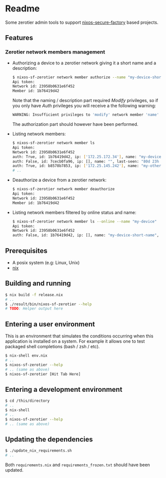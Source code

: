 Readme
======

Some zerotier admin tools to support [nixos-secure-factory] based projects.


Features
--------

### Zerotier network members management

 -  Authorizing a device to a zerotier network giving it a short name and a
    description:

    ```bash
    $ nixos-sf-zerotier network member authorize --name "my-device-short-name" --description "My description."
    Api token:
    Network id: 23958b0631e6f452
    Member id: 1b76419d42
    ```

    Note that the naming / description part required *Modify* privileges, so if you
    only have *Auth* privileges you will receive a the following warning:

    ```bash
    WARNING: Insufficient privileges to 'modify' network member 'name' field. Proceding with member authorization.
    ```

    The authorization part should however have been performed.

 -  Listing network members:

    ```bash
    $ nixos-sf-zerotier network member ls
    Api token:
    Network id: 23958b0631e6f452
    auth: True, id: 1b76419d42, ip: ['172.25.172.34'], name: "my-device-short-name", last-seen: "ONLINE", phys-ip: 24.37.197.186, desc: "My description."
    auth: False, id: 7cecb0fa96, ip: [], name: "", last-seen: "80d 23h 1388m 52s", phys-ip: 24.38.194.192, desc: ""
    auth: True, id: b8578b7853, ip: ['172.25.145.242'], name: "my-other-device-short-name", last-seen: "31d 17h 1036m 8s", phys-ip: 70.49.203.78, desc: "My other description."
    # ..
    ```

 -  Deauthorize a device from a zerotier network:

    ```bash
    $ nixos-sf-zerotier network member deauthorize
    Api token:
    Network id: 23958b0631e6f452
    Member id: 1b76419d42

    ```

 -  Listing network members filtered by online status and name:

    ```bash
    $ nixos-sf-zerotier network member ls --online --name "my-device"
    Api token:
    Network id: 23958b0631e6f452
    auth: False, id: 1b76419d42, ip: [], name: "my-device-short-name", last-seen: "ONLINE", phys-ip: 24.37.197.186, desc: "My description."
    ```


Prerequisites
-------------

 -  A posix system (e.g: Linux, Unix)
 -  [nix](https://nixos.org/nix/download.html)


Building and running
--------------------

```bash
$ nix build -f release.nix
# ..
$ ./result/bin/nixos-sf-zerotier --help
# TODO: Helper output here
```


Entering a user environment
---------------------------

This is an environment that simulates the conditions occurring when this
application is installed on a system. For example it allows one to test packaged
shell completions (bash / zsh / etc).

```bash
$ nix-shell env.nix
# ..
$ nixos-sf-zerotier --help
# .. (same as above)
$ nixos-sf-zerotier [Hit Tab Here]
```


Entering a development environment
----------------------------------

```bash
$ cd /this/directory
# ..
$ nix-shell
# ..
$ nixos-sf-zerotier --help
# .. (same as above)
```


Updating the dependencies
-------------------------

```bash
$ ./update_nix_requirements.sh
# ..
```

Both `requirements.nix` and `requirements_frozen.txt` should have been updated.


[nixos-secure-factory]: https://github.com/jraygauthier/nixos-secure-factory
